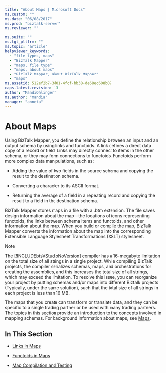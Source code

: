 ```yaml
---
title: "About Maps | Microsoft Docs"
ms.custom: ""
ms.date: "06/08/2017"
ms.prod: "biztalk-server"
ms.reviewer: ""

ms.suite: ""
ms.tgt_pltfrm: ""
ms.topic: "article"
helpviewer_keywords: 
  - "file types, maps"
  - "BizTalk Mapper"
  - "maps, file type"
  - "maps, about maps"
  - "BizTalk Mapper, about BizTalk Mapper"
  - "maps"
ms.assetid: 512ef2b7-3d01-4fcf-bb38-de68ec608b07
caps.latest.revision: 13
author: "MandiOhlinger"
ms.author: "mandia"
manager: "anneta"
---
```

# About Maps
Using BizTalk Mapper, you define the relationship between an input and an output schema by using links and functoids. A link defines a direct data copy of a record or field. Links may directly connect to items in the other schema, or they may form connections to functoids. Functoids perform more complex data manipulations, such as:  
  
-   Adding the value of two fields in the source schema and copying the result to the destination schema.  
  
-   Converting a character to its ASCII format.  
  
-   Returning the average of a field in a repeating record and copying the result to a field in the destination schema.  
  
 BizTalk Mapper stores maps in a file with a .btm extension. The file saves design information about the map—the locations of icons representing functoids, the links between schema items and functoids, and other information about the map. When you build or compile the map, BizTalk Mapper converts the information about the map into the corresponding Extensible Language Stylesheet Transformations (XSLT) stylesheet.  
  
> [!NOTE]
>  The [!INCLUDE[btsVStudioNoVersion](../includes/btsvstudionoversion-md.md)] compiler has a 16-megabyte limitation on the total size of all strings in a single project. While compiling BizTalk projects, the compiler serializes schemas, maps, and orchestrations for creating the assemblies, and this increases the total size of all strings, which may exceed the limitation. To resolve this issue, you can reorganize your project by putting schemas and/or maps into different Biztalk projects (Typically, under the same solution), such that  the total size of all strings in each project is less than 16 MB.  
  
 The maps that you create can transform or translate data, and they can be specific to a single trading partner or be used with many trading partners. The topics in this section provide an introduction to the concepts involved in mapping schemas. For background information about maps, see [Maps](../core/maps.md).  
  
## In This Section  
  
-   [Links in Maps](../core/links-in-maps.md)  
  
-   [Functoids in Maps](../core/functoids-in-maps.md)  
  
-   [Map Compilation and Testing](../core/map-compilation-and-testing.md)